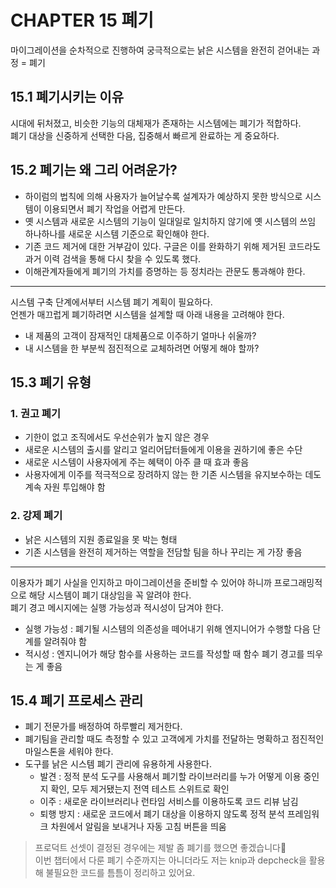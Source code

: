 # CHAPTER 15 폐기

마이그레이션을 순차적으로 진행하여 궁극적으로는 낡은 시스템을 완전히 걷어내는 과정 = 폐기

## 15.1 폐기시키는 이유

시대에 뒤처졌고, 비슷한 기능의 대체재가 존재하는 시스템에는 폐기가 적합하다.  
폐기 대상을 신중하게 선택한 다음, 집중해서 빠르게 완료하는 게 중요하다.

## 15.2 폐기는 왜 그리 어려운가?

- 하이럼의 법칙에 의해 사용자가 늘어날수록 설계자가 예상하지 못한 방식으로 시스템이 이용되면서 폐기 작업을 어렵게 만든다.  
- 옛 시스템과 새로운 시스템의 기능이 일대일로 일치하지 않기에 옛 시스템의 쓰임 하나하나를 새로운 시스템 기준으로 확인해야 한다.
- 기존 코드 제거에 대한 거부감이 있다. 구글은 이를 완화하기 위해 제거된 코드라도 과거 이력 검색을 통해 다시 찾을 수 있도록 했다.
- 이해관계자들에게 폐기의 가치를 증명하는 등 정치라는 관문도 통과해야 한다.

---

시스템 구축 단계에서부터 시스템 폐기 계획이 필요하다.  
언젠가 매끄럽게 폐기하려면 시스템을 설계할 때 아래 내용을 고려해야 한다.
- 내 제품의 고객이 잠재적인 대체품으로 이주하기 얼마나 쉬울까?
- 내 시스템을 한 부분씩 점진적으로 교체하려면 어떻게 해야 할까?

## 15.3 폐기 유형

### 1. 권고 폐기

- 기한이 없고 조직에서도 우선순위가 높지 않은 경우
- 새로운 시스템의 출시를 알리고 얼리어답터들에게 이용을 권하기에 좋은 수단
- 새로운 시스템이 사용자에게 주는 혜택이 아주 클 때 효과 좋음
- 사용자에게 이주를 적극적으로 장려하지 않는 한 기존 시스템을 유지보수하는 데도 계속 자원 투입해야 함

### 2. 강제 폐기

- 낡은 시스템의 지원 종료일을 못 박는 형태
- 기존 시스템을 완전히 제거하는 역할을 전담할 팀을 하나 꾸리는 게 가장 좋음

---

이용자가 폐기 사실을 인지하고 마이그레이션을 준비할 수 있어야 하니까 프로그래밍적으로 해당 시스템이 폐기 대상임을 꼭 알려야 한다.   
폐기 경고 메시지에는 실행 가능성과 적시성이 담겨야 한다.  
- 실행 가능성 : 폐기될 시스템의 의존성을 떼어내기 위해 엔지니어가 수행할 다음 단계를 알려줘야 함
- 적시성 : 엔지니어가 해당 함수를 사용하는 코드를 작성할 때 함수 폐기 경고를 띄우는 게 좋음

## 15.4 폐기 프로세스 관리

- 폐기 전문가를 배정하여 하루빨리 제거한다.
- 폐기팀을 관리할 때도 측정할 수 있고 고객에게 가치를 전달하는 명확하고 점진적인 마일스톤을 세워야 한다.
- 도구를 낡은 시스템 폐기 관리에 유용하게 사용한다.
  - 발견 : 정적 분석 도구를 사용해서 폐기할 라이브러리를 누가 어떻게 이용 중인지 확인, 모두 제거됐는지 전역 테스트 스위트로 확인
  - 이주 : 새로운 라이브러리나 런타임 서비스를 이용하도록 코드 리뷰 남김
  - 퇴행 방지 : 새로운 코드에서 폐기 대상을 이용하지 않도록 정적 분석 프레임워크 차원에서 알림을 보내거나 자동 고침 버튼을 띄움
 
> 프로덕트 선셋이 결정된 경우에는 제발 좀 폐기를 했으면 좋겠습니다🙏  
> 이번 챕터에서 다룬 폐기 수준까지는 아니더라도 저는 knip과 depcheck을 활용해 불필요한 코드를 틈틈이 정리하고 있어요.
